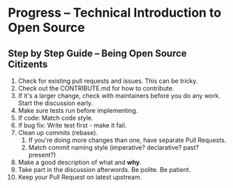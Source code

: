 # Progress – Technical Introduction to Open Source

## Step by Step Guide – Being Open Source Citizents

1. Check for existing pull requests and issues. This can be tricky.
2. Check out the CONTRIBUTE.md for how to contribute.
3. If it's a larger change, check with maintainers before you do any work. Start the discussion early.
4. Make sure tests run before implementing.
5. If code: Match code style.
6. If bug fix: Write test first - make it fail.
7. Clean up commits (rebase).
   1. If you're doing more changes than one, have separate Pull Requests.
   2. Match commit naming style (imperative? declarative? past? present?)
8. Make a good description of what and **why**.
9. Take part in the discussion afterwords. Be polite. Be patient.
10. Keep your Pull Request on latest upstream.
